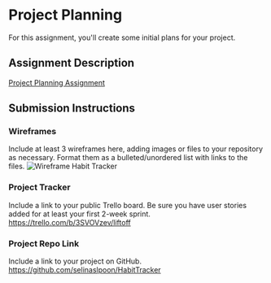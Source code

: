 # Project Planning
For this assignment, you'll create some initial plans for your project.

## Assignment Description
[Project Planning Assignment](https://education.launchcode.org/liftoff/modules/assignments/project-planning)

## Submission Instructions

### Wireframes

Include at least 3 wireframes here, adding images or files to your repository as necessary. Format them as a bulleted/unordered list with links to the files.
![Wireframe Habit Tracker](https://user-images.githubusercontent.com/76710448/115336278-81b73080-a164-11eb-8628-a16b3274d204.jpg)


### Project Tracker

Include a link to your public Trello board. Be sure you have user stories added for at least your first 2-week sprint.
https://trello.com/b/3SVOVzev/liftoff

### Project Repo Link

Include a link to your project on GitHub.
https://github.com/selinaslpoon/HabitTracker
